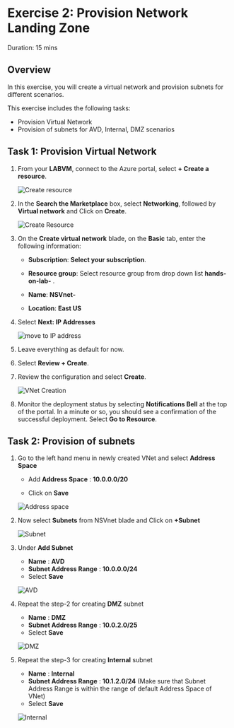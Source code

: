 
# Exercise 2: Provision Network Landing Zone

Duration: 15 mins

## Overview

In this exercise, you will create a virtual network and provision subnets for different scenarios.

This exercise includes the following tasks:

* Provision Virtual Network 
* Provision of subnets for AVD, Internal, DMZ scenarios


## Task 1: Provision Virtual Network 

1.  From your **LABVM**, connect to the Azure portal, select **+ Create a resource**.

     ![Create resource](https://github.com/Divyasri199/AIW-Azure-Network-Solutions/blob/prod/media/createRS.png?raw=true)
     
2.  In the **Search the Marketplace** box, select **Networking**, followed by **Virtual network** and Click on **Create**. 

     ![Create Resource](https://github.com/Divyasri199/AIW-Azure-Network-Solutions/blob/prod/media/create-vnet-1.png?raw=true)
     
3. On the **Create virtual network** blade, on the **Basic** tab, enter the following information:

    -  **Subscription**: **Select your subscription**.
  
    -  **Resource group**: Select resource group from drop down list **hands-on-lab-<inject key="DeploymentID" enableCopy="false"/>** .

    -  **Name**: **NSVnet-<inject key="DeploymentID" enableCopy="false"/>**

    -  **Location**: **East US**

4.  Select **Next: IP Addresses**

     ![move to IP address](https://github.com/Divyasri199/AIW-Azure-Network-Solutions/blob/prod/media/VN2.png?raw=true)
    
5.  Leave everything as default for now.

6.  Select **Review + Create**.

7.  Review the configuration and select **Create**.

     ![VNet Creation](https://github.com/Divyasri199/AIW-Azure-Network-Solutions/blob/prod/media/VN3.png?raw=true)

8.  Monitor the deployment status by selecting **Notifications Bell** at the top of the portal. In a minute or so, you should see a confirmation of the successful deployment. Select **Go to Resource**.

  ## Task 2: Provision of subnets
  

1.  Go to the left hand menu in newly created VNet and select **Address Space**
    
     - Add **Address Space** : **10.0.0.0/20**

     -  Click on **Save**

     ![Address space](https://github.com/Divyasri199/AIW-Azure-Network-Solutions/blob/prod/media/addresspace.png?raw=true)
     
2.  Now select **Subnets** from NSVnet blade and Click on **+Subnet**

      ![Subnet](https://github.com/Divyasri199/AIW-Azure-Network-Solutions/blob/prod/media/subnet.png?raw=true)
      
3. Under **Add Subnet** 

    - **Name** : **AVD**
    - **Subnet Address Range** : **10.0.0.0/24**
    - Select **Save**

    ![AVD](https://github.com/Divyasri199/AIW-Azure-Network-Solutions/blob/prod/media/AVD.png?raw=true)
    
4. Repeat the step-2 for creating **DMZ** subnet

    - **Name** : **DMZ**
    - **Subnet Address Range** : **10.0.2.0/25**
    - Select **Save**

    ![DMZ](https://github.com/Divyasri199/AIW-Azure-Network-Solutions/blob/prod/media/DMZ.png?raw=true)
    
5. Repeat the step-3 for creating **Internal** subnet

    - **Name** : **Internal**
    - **Subnet Address Range** : **10.1.2.0/24** (Make sure that Subnet Address Range is within the range of default Address Space of VNet)
    - Select **Save**
    
    ![Internal](https://github.com/Divyasri199/AIW-Azure-Network-Solutions/blob/prod/media/internal1.png?raw=true)
